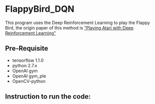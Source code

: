 # FlappyBird_DQN
This program uses the Deep Reinforcement Learning to play the Flappy Bird, the origin paper of this method is ["Playing Atari with Deep Reinforcement Learning"](https://www.cs.toronto.edu/~vmnih/docs/dqn.pdf) 

## Pre-Requisite
* tensorflow 1.1.0
* python 2.7.x
* OpenAI gym
* OpenAI gym_ple
* OpenCV-python

## Instruction to run the code:




